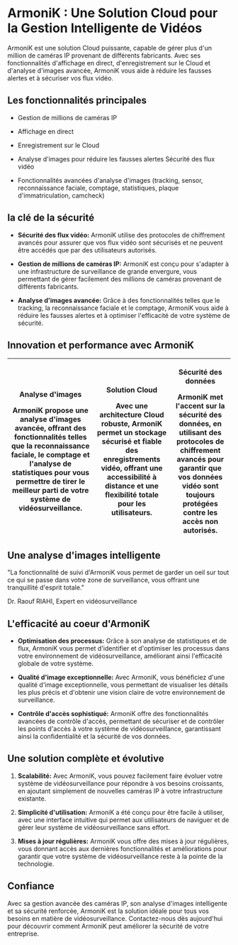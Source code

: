 # ArmoniK : Une Solution Cloud pour la Gestion Intelligente de Vidéos 

ArmoniK est une solution Cloud puissante, capable de gérer plus d'un million de caméras IP provenant de différents fabricants. Avec ses fonctionnalités d'affichage en direct, d'enregistrement sur le Cloud et d'analyse d'images avancée, ArmoniK vous aide à réduire les fausses alertes et à sécuriser vos flux vidéo.

## Les fonctionnalités principales

- Gestion de millions de caméras IP

- Affichage en direct

- Enregistrement sur le Cloud

- Analyse d'images pour réduire les fausses alertes Sécurité des flux vidéo

- Fonctionnalités avancées d'analyse d'images (tracking, sensor, reconnaissance faciale, comptage, statistiques, plaque d'immatriculation, camcheck)

## la clé de la sécurité

- **Sécurité des flux vidéo:**
ArmoniK utilise des protocoles de chiffrement avancés pour assurer que vos flux vidéo sont sécurisés et ne peuvent être accédés que par des utilisateurs autorisés.

- **Gestion de millions de caméras IP:**
ArmoniK est conçu pour s'adapter à une infrastructure de surveillance de grande envergure, vous permettant de gérer facilement des millions de caméras provenant de différents fabricants.

- **Analyse d'images avancée:**
Grâce à des fonctionnalités telles que le tracking, la reconnaissance faciale et le comptage, ArmoniK vous aide à réduire les fausses alertes et à optimiser l'efficacité de votre système de sécurité.

## Innovation et performance avec ArmoniK

|<p>Analyse d'images</p>ArmoniK propose une analyse d'images avancée, offrant des fonctionnalités telles que la reconnaissance faciale, le comptage et l'analyse de statistiques pour vous permettre de tirer le meilleur parti de votre système de vidéosurveillance.|<p>Solution Cloud</p>Avec une architecture Cloud robuste, ArmoniK permet un stockage sécurisé et fiable des enregistrements vidéo, offrant une accessibilité à distance et une flexibilité totale pour les utilisateurs.|<p>Sécurité des données</p>ArmoniK met l'accent sur la sécurité des données, en utilisant des protocoles de chiffrement avancés pour garantir que vos données vidéo sont toujours protégées contre les accès non autorisés.|
| - | - | - |

## Une analyse d'images intelligente

"La fonctionnalité de suivi d'ArmoniK vous permet de garder un oeil sur tout ce qui se passe dans votre zone de surveillance, vous offrant une tranquillité d'esprit totale."

Dr. Raouf RIAHI, Expert en vidéosurveillance


## L'efficacité au coeur d'ArmoniK

- **Optimisation des processus:**
Grâce à son analyse de statistiques et de flux, ArmoniK vous permet d'identifier et d'optimiser les processus dans votre environnement de vidéosurveillance, améliorant ainsi l'efficacité globale de votre système.

- **Qualité d'image exceptionnelle:**
Avec ArmoniK, vous bénéficiez d'une qualité d'image exceptionnelle, vous permettant de visualiser les détails les plus précis et d'obtenir une vision claire de votre environnement de surveillance.

- **Contrôle d'accès sophistiqué:**
ArmoniK offre des fonctionnalités avancées de contrôle d'accès, permettant de sécuriser et de contrôler les points d'accès à votre système de vidéosurveillance, garantissant ainsi la confidentialité et la sécurité de vos données.


## Une solution complète et évolutive


1) **Scalabilité:**
   Avec ArmoniK, vous pouvez facilement faire évoluer votre système de vidéosurveillance pour répondre à vos besoins croissants, en ajoutant simplement de nouvelles caméras IP à votre infrastructure existante.
   
2) **Simplicité d'utilisation:**
ArmoniK a été conçu pour être facile à utiliser, avec une interface intuitive qui permet aux utilisateurs de naviguer et de gérer leur système de vidéosurveillance sans effort.
   
3) **Mises à jour régulières:**
ArmoniK vous offre des mises à jour régulières, vous donnant accès aux dernières fonctionnalités et améliorations pour garantir que votre système de vidéosurveillance reste à la pointe de la technologie.


## Confiance

Avec sa gestion avancée des caméras IP, son analyse d'images intelligente et sa sécurité renforcée, ArmoniK est la solution idéale pour tous vos besoins en matière de vidéosurveillance. Contactez-nous dès aujourd'hui pour découvrir comment ArmoniK peut améliorer la sécurité de votre entreprise.

